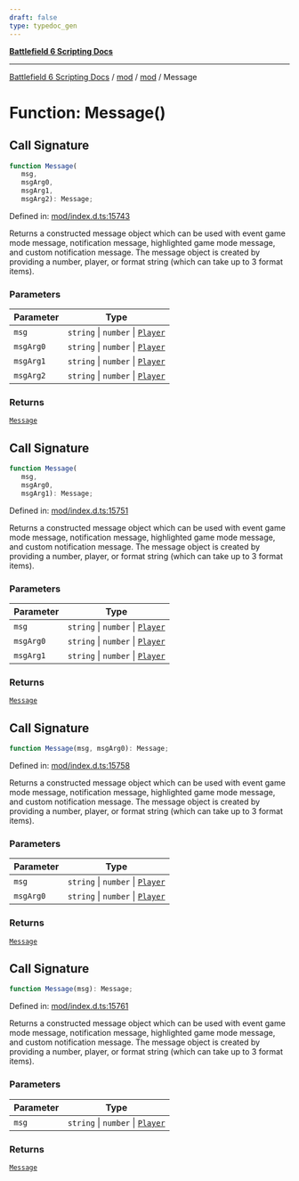 ```yaml
---
draft: false
type: typedoc_gen
---
```


[**Battlefield 6 Scripting Docs**](../../../_index.md)

***

[Battlefield 6 Scripting Docs](../../../_index.md) / [mod](../../_index.md) / [mod](../_index.md) / Message

# Function: Message()

## Call Signature

```ts
function Message(
   msg, 
   msgArg0, 
   msgArg1, 
   msgArg2): Message;
```

Defined in: [mod/index.d.ts:15743](https://github.com/battlefield-portal-community/portal-docs/blob/ff09b2690670f74de7e97198022e5a97ff1161ff/generators/santiago/mod/index.d.ts#L15743)

Returns a constructed message object which can be used with event game mode message, notification message, highlighted game mode message, and custom notification message. The message object is created by providing a number, player, or format string (which can take up to 3 format items).

### Parameters

| Parameter | Type |
| ------ | ------ |
| `msg` | `string` \| `number` \| [`Player`](../Player/_index.md) |
| `msgArg0` | `string` \| `number` \| [`Player`](../Player/_index.md) |
| `msgArg1` | `string` \| `number` \| [`Player`](../Player/_index.md) |
| `msgArg2` | `string` \| `number` \| [`Player`](../Player/_index.md) |

### Returns

[`Message`](../Message/_index.md)

## Call Signature

```ts
function Message(
   msg, 
   msgArg0, 
   msgArg1): Message;
```

Defined in: [mod/index.d.ts:15751](https://github.com/battlefield-portal-community/portal-docs/blob/ff09b2690670f74de7e97198022e5a97ff1161ff/generators/santiago/mod/index.d.ts#L15751)

Returns a constructed message object which can be used with event game mode message, notification message, highlighted game mode message, and custom notification message. The message object is created by providing a number, player, or format string (which can take up to 3 format items).

### Parameters

| Parameter | Type |
| ------ | ------ |
| `msg` | `string` \| `number` \| [`Player`](../Player/_index.md) |
| `msgArg0` | `string` \| `number` \| [`Player`](../Player/_index.md) |
| `msgArg1` | `string` \| `number` \| [`Player`](../Player/_index.md) |

### Returns

[`Message`](../Message/_index.md)

## Call Signature

```ts
function Message(msg, msgArg0): Message;
```

Defined in: [mod/index.d.ts:15758](https://github.com/battlefield-portal-community/portal-docs/blob/ff09b2690670f74de7e97198022e5a97ff1161ff/generators/santiago/mod/index.d.ts#L15758)

Returns a constructed message object which can be used with event game mode message, notification message, highlighted game mode message, and custom notification message. The message object is created by providing a number, player, or format string (which can take up to 3 format items).

### Parameters

| Parameter | Type |
| ------ | ------ |
| `msg` | `string` \| `number` \| [`Player`](../Player/_index.md) |
| `msgArg0` | `string` \| `number` \| [`Player`](../Player/_index.md) |

### Returns

[`Message`](../Message/_index.md)

## Call Signature

```ts
function Message(msg): Message;
```

Defined in: [mod/index.d.ts:15761](https://github.com/battlefield-portal-community/portal-docs/blob/ff09b2690670f74de7e97198022e5a97ff1161ff/generators/santiago/mod/index.d.ts#L15761)

Returns a constructed message object which can be used with event game mode message, notification message, highlighted game mode message, and custom notification message. The message object is created by providing a number, player, or format string (which can take up to 3 format items).

### Parameters

| Parameter | Type |
| ------ | ------ |
| `msg` | `string` \| `number` \| [`Player`](../Player/_index.md) |

### Returns

[`Message`](../Message/_index.md)
